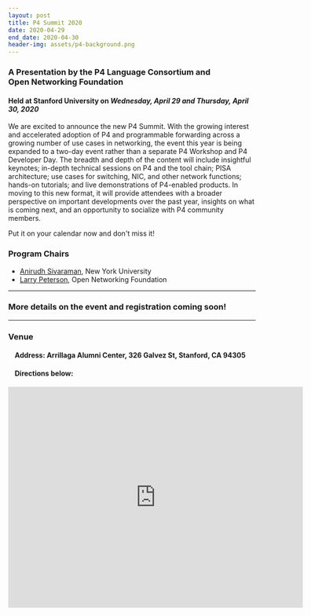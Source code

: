 ```yaml
---
layout: post
title: P4 Summit 2020
date: 2020-04-29
end_date: 2020-04-30
header-img: assets/p4-background.png
---
```


### A Presentation by the P4 Language Consortium and <br /> Open Networking Foundation  
#### Held at Stanford University on *Wednesday, April 29 and Thursday, April 30, 2020* 

We are excited to announce the new P4 Summit. With the growing interest and accelerated adoption of P4 and programmable forwarding across a growing number of use cases in networking, the event this year is being expanded to a two-day event rather than a separate P4 Workshop and P4 Developer Day. The breadth and depth of the content will include insightful keynotes; in-depth technical sessions on P4 and the tool chain; PISA architecture; use cases for switching, NIC, and other network functions; hands-on tutorials; and live demonstrations of P4-enabled products. In moving to this new format, it will provide attendees with a broader perspective on important developments over the past year, insights on what is coming next, and an opportunity to socialize with P4 community members. 

Put it on your calendar now and don't miss it! 

### Program Chairs
* [Anirudh Sivaraman](https://cs.nyu.edu/~anirudh/), New York University
* [Larry Peterson](https://www.opennetworking.org/executive-team/#bio-Larry-Peterson), Open Networking Foundation

---

### **More details on the event and registration coming soon!**

---
### Venue
#### &nbsp;&nbsp;&nbsp;&nbsp;Address: Arrillaga Alumni Center, 326 Galvez St, Stanford, CA 94305
#### &nbsp;&nbsp;&nbsp;&nbsp;Directions below:

<iframe src="https://www.google.com/maps/embed?pb=!1m18!1m12!1m3!1d3168.2722083658236!2d-122.16701278469225!3d37.43067377982362!2m3!1f0!2f0!3f0!3m2!1i1024!2i768!4f13.1!3m3!1m2!1s0x808fbb28416493a7%3A0x778a60994d7a5e4c!2sFrances+C.+Arrillaga+Alumni+Center!5e0!3m2!1sen!2sus!4v1526996941379" width="600" height="450" frameborder="0" style="border:0" allowfullscreen></iframe>
